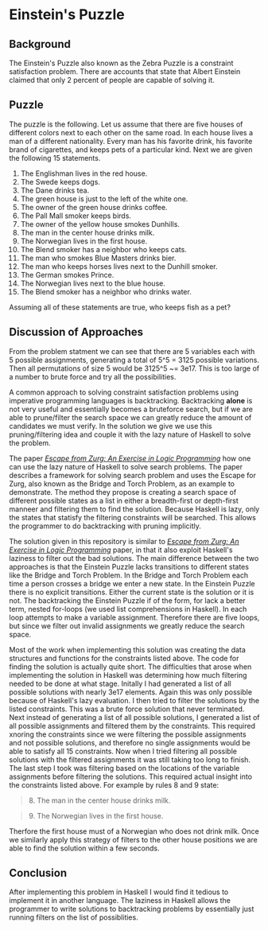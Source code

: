 # Einstein's Puzzle

## Background

The Einstein's Puzzle also known as the Zebra Puzzle is a constraint satisfaction problem. There are accounts that state that Albert Einstein claimed that only 2 percent of people are capable of solving it.

## Puzzle 

The puzzle is the following. Let us assume that there are five houses of different colors next to each other on the same road. In each house lives a man of a different nationality. Every man has his favorite drink, his favorite brand of cigarettes, and keeps pets of a particular kind. Next we are given the following 15 statements.

1. The Englishman lives in the red house.
2. The Swede keeps dogs.
3. The Dane drinks tea.
4. The green house is just to the left of the white one.
5. The owner of the green house drinks coffee.
6. The Pall Mall smoker keeps birds.
7. The owner of the yellow house smokes Dunhills.
8. The man in the center house drinks milk.
9. The Norwegian lives in the first house.
10. The Blend smoker has a neighbor who keeps cats.
11. The man who smokes Blue Masters drinks bier.
12. The man who keeps horses lives next to the Dunhill smoker.
13. The German smokes Prince.
14. The Norwegian lives next to the blue house.
15. The Blend smoker has a neighbor who drinks water.

Assuming all of these statements are true, who keeps fish as a pet?

## Discussion of Approaches

From the problem statment we can see that there are 5 variables each with 5 possible assignments, generating a total of 5^5 = 3125 possible variations. Then all permutations of size 5 would be 3125^5 ~= 3e17. This is too large of a number to brute force and try all the possibilities.

A common approach to solving constraint satisfaction problems using imperative programming languages is backtracking. Backtracking **alone** is not very useful and essentially becomes a bruteforce search, but if we are able to prune/filter the search space we can greatly reduce the amount of candidates we must verify. In the solution we give we use this pruning/filtering idea and couple it with the lazy nature of Haskell to solve the problem.

The paper [_Escape from Zurg: An Exercise in Logic Programming_](https://web.engr.oregonstate.edu/~erwig/papers/Zurg_JFP04.pdf) how one can use the lazy nature of Haskell to solve search problems. The paper describes a framework for solving search problem and uses the Escape for Zurg, also known as the Bridge and Torch Problem, as an example to demonstrate. The method they propose is creating a search space of different possible states as a list in either a breadth-first or depth-first manneer and filtering them to find the solution. Because Haskell is lazy, only the states that statisfy the filtering constraints will be searched. This allows the programmer to do backtracking with pruning implicitly.

The solution given in this repository is similar to [_Escape from Zurg: An Exercise in Logic Programming_](https://web.engr.oregonstate.edu/~erwig/papers/Zurg_JFP04.pdf) paper, in that it also exploit Haskell's laziness to filter out the bad solutions. The main difference between the two approaches is that the Einstein Puzzle lacks transitions to different states like the Bridge and Torch Problem. In the Bridge and Torch Problem each time a person crosses a bridge we enter a new state. In the Einstein Puzzle there is no explicit transitions. Either the current state is the solution or it is not. The backtracking the Einstein Puzzle if of the form, for lack a better term, nested for-loops (we used list comprehensions in Haskell). In each loop attempts to make a variable assignment. Therefore there are five loops, but since we filter out invalid assignments we greatly reduce the search space.

Most of the work when implementing this solution was creating the data structures and functions for the constraints listed above. The code for finding the solution is actually quite short. The difficulties that arose when implementing the solution in Haskell was determining how much filtering needed to be done at what stage. Initally I had generated a list of all possible solutions with nearly 3e17 elements. Again this was only possible because of Haskell's lazy evaluation. I then tried to filter the solutions by the listed constraints. This was a brute force solution that never terminated. Next instead of generating a list of all possible solutions, I generated a list of all possible assignments and filtered them by the constraints. This required xnoring the constraints since we were filtering the possible assignments and not possible solutions, and therefore no single assignments would be able to satisfy all 15 constraints. Now when I tried filtering all possible solutions with the filtered assignments it was still taking too long to finish. The last step I took was filtering based on the locations of the variable assignments before filtering the solutions. This required actual insight into the constraints listed above. For example by rules 8 and 9 state:

> 8\. The man in the center house drinks milk.

> 9\. The Norwegian lives in the first house.

Therfore the first house must of a Norwegian who does not drink milk. Once we similarly apply this strategy of filters to the other house positions we are able to find the solution within a few seconds.

## Conclusion

After implementing this problem in Haskell I would find it tedious to implement it in another language. The laziness in Haskell allows the programmer to write solutions to backtracking problems by essentially just running filters on the list of possiblities.
